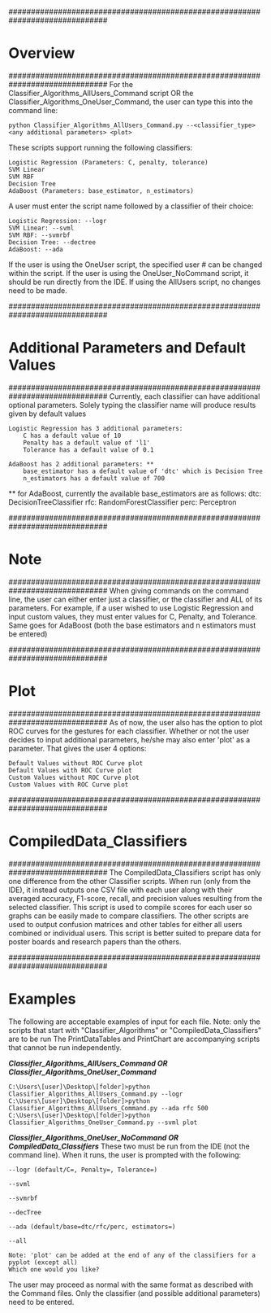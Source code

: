 ##############################################################################
#                                    Overview                                #
##############################################################################
For the Classifier_Algorithms_AllUsers_Command script OR the 
Classifier_Algorithms_OneUser_Command, the user can type this into the command 
line:
    
    python Classifier_Algorithms_AllUsers_Command.py --<classifier_type> <any additional parameters> <plot>

These scripts support running the following classifiers:

    Logistic Regression (Parameters: C, penalty, tolerance)
    SVM Linear
    SVM RBF
    Decision Tree
    AdaBoost (Parameters: base_estimator, n_estimators)
    
A user must enter the script name followed by a 
classifier of their choice:

    Logistic Regression: --logr
    SVM Linear: --svml
    SVM RBF: --svmrbf
    Decision Tree: --dectree
    AdaBoost: --ada 
    
If the user is using the OneUser script, the specified user # can be changed 
within the script. If the user is using the OneUser_NoCommand script, it should 
be run directly from the IDE. If using the AllUsers script, no changes need to 
be made. 

##############################################################################
#                   Additional Parameters and Default Values                 #
##############################################################################
Currently, each classifier can have additional optional parameters. Solely 
typing the classifier name will produce results given by default values

    Logistic Regression has 3 additional parameters:
        C has a default value of 10
        Penalty has a default value of 'l1'
        Tolerance has a default value of 0.1
        
    AdaBoost has 2 additional parameters: **
        base_estimator has a default value of 'dtc' which is Decision Tree
        n_estimators has a default value of 700
        
** for AdaBoost, currently the available base_estimators are as follows:
    dtc: DecisionTreeClassifier
    rfc: RandomForestClassifier
    perc: Perceptron

##############################################################################
#                                    Note                                    #
##############################################################################
When giving commands on the command line, the user can either enter just a 
classifier, or the classifier and ALL of its parameters. For example, if a user
wished to use Logistic Regression and input custom values, they must enter values
for C, Penalty, and Tolerance. Same goes for AdaBoost (both the base estimators
and n estimators must be entered)

##############################################################################
#                                    Plot                                    #
##############################################################################
As of now, the user also has the option to plot ROC curves for the gestures for
each classifier. Whether or not the user decides to input additional parameters, 
he/she may also enter 'plot' as a parameter. That gives the user 4 options:

    Default Values without ROC Curve plot
    Default Values with ROC Curve plot
    Custom Values without ROC Curve plot
    Custom Values with ROC Curve plot
    
##############################################################################
#                          CompiledData_Classifiers                          #
##############################################################################
The CompiledData_Classifiers script has only one difference from the other 
Classifier scripts. When run (only from the IDE), it instead outputs one CSV 
file with each user along with their averaged accuracy, F1-score, recall, and 
precision values resulting from the selected classifier. This script is used to 
compile scores for each user so graphs can be easily made to compare classifiers. 
The other scripts are used to output confusion matrices and other tables for 
either all users combined or individual users. This script is better suited to 
prepare data for poster boards and research papers than the others.


##############################################################################
#                                Examples                                    #


The following are acceptable examples of input for each file. Note: only the 
scripts that start with "Classifier_Algorithms" or "CompiledData_Classifiers" 
are to be run The PrintDataTables and PrintChart are accompanying scripts that 
cannot be run independently. 

***Classifier_Algorithms_AllUsers_Command OR Classifier_Algorithms_OneUser_Command***

    C:\Users\[user]\Desktop\[folder]>python Classifier_Algorithms_AllUsers_Command.py --logr
    C:\Users\[user]\Desktop\[folder]>python Classifier_Algorithms_AllUsers_Command.py --ada rfc 500
    C:\Users\[user]\Desktop\[folder]>python Classifier_Algorithms_OneUser_Command.py --svml plot


***Classifier_Algorithms_OneUser_NoCommand OR CompiledData_Classifiers***
These two must be run from the IDE (not the command line). When it runs, the user 
is prompted with the following:
    
    --logr (default/C=, Penalty=, Tolerance=)

    --svml

    --svmrbf

    --decTree

    --ada (default/base=dtc/rfc/perc, estimators=)
    
    --all
    
    Note: 'plot' can be added at the end of any of the classifiers for a pyplot (except all)
    Which one would you like?

The user may proceed as normal with the same format as described with the Command 
files. Only the classifier (and possible additional parameters) need to be entered. 